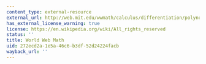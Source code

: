```yaml
---
content_type: external-resource
external_url: http://web.mit.edu/wwmath/calculus/differentiation/polynomials.html
has_external_license_warning: true
license: https://en.wikipedia.org/wiki/All_rights_reserved
status: ''
title: World Web Math
uid: 272ecd2a-1e5a-46c6-b3df-52d24224facb
wayback_url: ''
---
```


